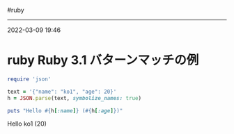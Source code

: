 #ruby

---
2022-03-09  19:46

# ruby Ruby 3.1 バターンマッチの例

```ruby
require 'json'

text = '{"name": "ko1", "age": 20}'
h = JSON.parse(text, symbolize_names: true)

puts "Hello #{h[:name]} (#{h[:age]})"
```

Hello ko1 (20)

